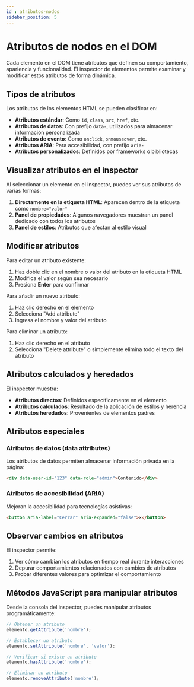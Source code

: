 ```yaml
---
id : atributos-nodos
sidebar_position: 5
---
```


# Atributos de nodos en el DOM

Cada elemento en el DOM tiene atributos que definen su comportamiento, apariencia y funcionalidad. El inspector de elementos permite examinar y modificar estos atributos de forma dinámica.

## Tipos de atributos

Los atributos de los elementos HTML se pueden clasificar en:

- **Atributos estándar**: Como `id`, `class`, `src`, `href`, etc.
- **Atributos de datos**: Con prefijo `data-`, utilizados para almacenar información personalizada
- **Atributos de evento**: Como `onclick`, `onmouseover`, etc.
- **Atributos ARIA**: Para accesibilidad, con prefijo `aria-`
- **Atributos personalizados**: Definidos por frameworks o bibliotecas

## Visualizar atributos en el inspector

Al seleccionar un elemento en el inspector, puedes ver sus atributos de varias formas:

1. **Directamente en la etiqueta HTML**: Aparecen dentro de la etiqueta como `nombre="valor"`
2. **Panel de propiedades**: Algunos navegadores muestran un panel dedicado con todos los atributos
3. **Panel de estilos**: Atributos que afectan al estilo visual

## Modificar atributos

Para editar un atributo existente:

1. Haz doble clic en el nombre o valor del atributo en la etiqueta HTML
2. Modifica el valor según sea necesario
3. Presiona **Enter** para confirmar

Para añadir un nuevo atributo:

1. Haz clic derecho en el elemento
2. Selecciona "Add attribute"
3. Ingresa el nombre y valor del atributo

Para eliminar un atributo:

1. Haz clic derecho en el atributo
2. Selecciona "Delete attribute" o simplemente elimina todo el texto del atributo

## Atributos calculados y heredados

El inspector muestra:

- **Atributos directos**: Definidos específicamente en el elemento
- **Atributos calculados**: Resultado de la aplicación de estilos y herencia
- **Atributos heredados**: Provenientes de elementos padres

## Atributos especiales

### Atributos de datos (data attributes)

Los atributos de datos permiten almacenar información privada en la página:

```html
<div data-user-id="123" data-role="admin">Contenido</div>
```

### Atributos de accesibilidad (ARIA)

Mejoran la accesibilidad para tecnologías asistivas:

```html
<button aria-label="Cerrar" aria-expanded="false">×</button>
```

## Observar cambios en atributos

El inspector permite:

1. Ver cómo cambian los atributos en tiempo real durante interacciones
2. Depurar comportamientos relacionados con cambios de atributos
3. Probar diferentes valores para optimizar el comportamiento

## Métodos JavaScript para manipular atributos

Desde la consola del inspector, puedes manipular atributos programáticamente:

```javascript
// Obtener un atributo
elemento.getAttribute('nombre');

// Establecer un atributo
elemento.setAttribute('nombre', 'valor');

// Verificar si existe un atributo
elemento.hasAttribute('nombre');

// Eliminar un atributo
elemento.removeAttribute('nombre');
```
